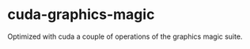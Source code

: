 cuda-graphics-magic
===================

Optimized with cuda a couple of operations of the graphics magic suite.